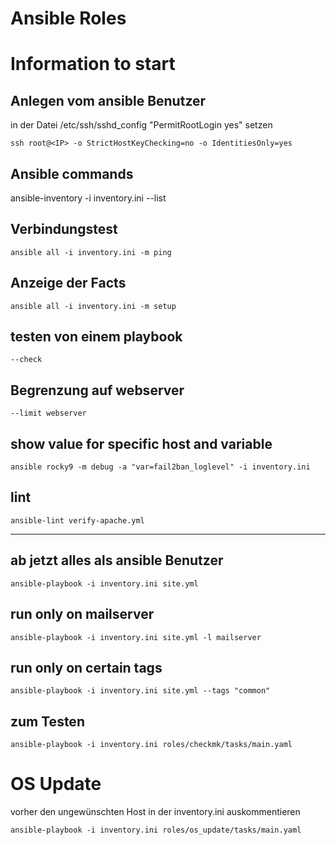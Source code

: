 # Ansible Roles

# Information to start
## Anlegen vom ansible Benutzer
in der Datei /etc/ssh/sshd_config "PermitRootLogin yes" setzen

    ssh root@<IP> -o StrictHostKeyChecking=no -o IdentitiesOnly=yes

## Ansible commands

   ansible-inventory -i inventory.ini --list

## Verbindungstest
   
    ansible all -i inventory.ini -m ping

## Anzeige der Facts

    ansible all -i inventory.ini -m setup

## testen von einem playbook
    --check

## Begrenzung auf webserver
    --limit webserver

## show value for specific host and variable
    ansible rocky9 -m debug -a "var=fail2ban_loglevel" -i inventory.ini

## lint
    ansible-lint verify-apache.yml

-----------------------
## ab jetzt alles als ansible Benutzer
    ansible-playbook -i inventory.ini site.yml

## run only on mailserver
    ansible-playbook -i inventory.ini site.yml -l mailserver

## run only on certain tags
    ansible-playbook -i inventory.ini site.yml --tags "common"

## zum Testen
    ansible-playbook -i inventory.ini roles/checkmk/tasks/main.yaml

# OS Update
vorher den ungewünschten Host in der inventory.ini auskommentieren

    ansible-playbook -i inventory.ini roles/os_update/tasks/main.yaml

